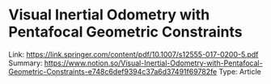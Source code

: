 # Visual Inertial Odometry with Pentafocal Geometric Constraints

Link: https://link.springer.com/content/pdf/10.1007/s12555-017-0200-5.pdf
Summary: https://www.notion.so/Visual-Inertial-Odometry-with-Pentafocal-Geometric-Constraints-e748c6def9394c37a6d37491f69782fe
Type: Article